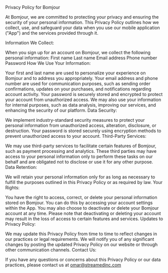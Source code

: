 Privacy Policy for Bomjour

At Bomjour, we are committed to protecting your privacy and ensuring the security of your personal information. This Privacy Policy outlines how we collect, use, and safeguard your data when you use our mobile application ("App") and the services provided through it.

Information We Collect:

When you sign up for an account on Bomjour, we collect the following personal information:
First name
Last name
Email address
Phone number
Password
How We Use Your Information:

Your first and last name are used to personalize your experience on Bomjour and to address you appropriately.
Your email address and phone number are used for communication purposes, such as sending order confirmations, updates on your purchases, and notifications regarding account activity.
Your password is securely stored and encrypted to protect your account from unauthorized access.
We may also use your information for internal purposes, such as data analysis, improving our services, and enhancing the security of our platform.
Data Security:

We implement industry-standard security measures to protect your personal information from unauthorized access, alteration, disclosure, or destruction.
Your password is stored securely using encryption methods to prevent unauthorized access to your account.
Third-Party Services:

We may use third-party services to facilitate certain features of Bomjour, such as payment processing and analytics. These third parties may have access to your personal information only to perform these tasks on our behalf and are obligated not to disclose or use it for any other purpose.
Data Retention:

We will retain your personal information only for as long as necessary to fulfill the purposes outlined in this Privacy Policy or as required by law.
Your Rights:

You have the right to access, correct, or delete your personal information stored on Bomjour. You can do this by accessing your account settings within the App.
You may also choose to deactivate or delete your Bomjour account at any time. Please note that deactivating or deleting your account may result in the loss of access to certain features and services.
Updates to Privacy Policy:

We may update this Privacy Policy from time to time to reflect changes in our practices or legal requirements. We will notify you of any significant changes by posting the updated Privacy Policy on our website or through other communication channels.
Contact Us:

If you have any questions or concerns about this Privacy Policy or our data practices, please contact us at omar@streamedinc.com

